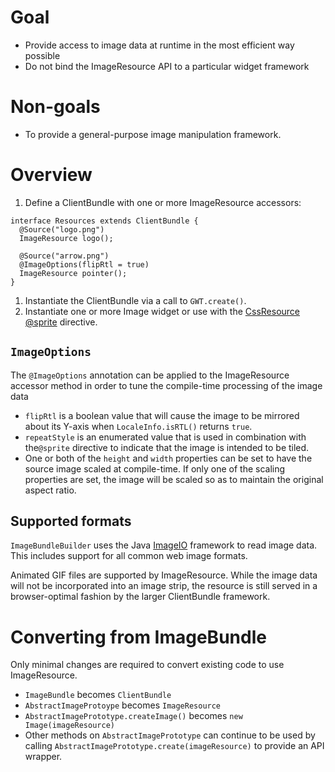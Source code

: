 

# Goal
  * Provide access to image data at runtime in the most efficient way possible
  * Do not bind the ImageResource API to a particular widget framework

# Non-goals
  * To provide a general-purpose image manipulation framework.

# Overview

  1. Define a ClientBundle with one or more ImageResource accessors:
```
interface Resources extends ClientBundle {
  @Source("logo.png")
  ImageResource logo();

  @Source("arrow.png")
  @ImageOptions(flipRtl = true)
  ImageResource pointer();
}
```
  1. Instantiate the ClientBundle via a call to `GWT.create()`.
  1. Instantiate one or more Image widget or use with the [CssResource @sprite](CssResource#Image_Sprites.md) directive.

## `ImageOptions`
The `@ImageOptions` annotation can be applied to the ImageResource accessor method in order to tune the compile-time processing of the image data
  * `flipRtl` is a boolean value that will cause the image to be mirrored about its Y-axis when `LocaleInfo.isRTL()` returns `true`.
  * `repeatStyle` is an enumerated value that is used in combination with the`@sprite` directive to indicate that the image is intended to be tiled.
  * One or both of the `height` and `width` properties can be set to have the source image scaled at compile-time.  If only one of the scaling properties are set, the image will be scaled so as to maintain the original aspect ratio.

## Supported formats
`ImageBundleBuilder` uses the Java [ImageIO](http://java.sun.com/javase/6/docs/api/javax/imageio/package-summary.html) framework to read image data. This includes support for all common web image formats.

Animated GIF files are supported by ImageResource.  While the image data will not be incorporated into an image strip, the resource is still served in a browser-optimal fashion by the larger ClientBundle framework.

# Converting from ImageBundle

Only minimal changes are required to convert existing code to use ImageResource.
  * `ImageBundle` becomes `ClientBundle`
  * `AbstractImageProtoype` becomes `ImageResource`
  * `AbstractImagePrototype.createImage()` becomes `new Image(imageResource)`
  * Other methods on `AbstractImagePrototype` can continue to be used by calling `AbstractImagePrototype.create(imageResource)` to provide an API wrapper.